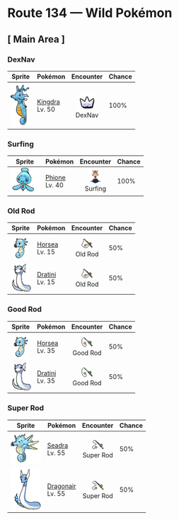 # Route 134 — Wild Pokémon

## [ Main Area ]

### DexNav

| Sprite | Pokémon | Encounter | Chance |
|:------:|---------|:---------:|--------|
| ![Kingdra](../../assets/sprites/kingdra/front.gif "Kingdra: Kingdra sleeps on the seafloor where it is otherwise devoid of life. When a storm arrives, the Pokémon is said to awaken and wander about in search of prey.") | [Kingdra](../../pokemon/kingdra.md/)<br>Lv. 50 | ![DexNav](../../assets/encounter_types/dexnav.png "DexNav")<br>DexNav | 100% |

### Surfing

| Sprite | Pokémon | Encounter | Chance |
|:------:|---------|:---------:|--------|
| ![Phione](../../assets/sprites/phione/front.gif "Phione: It drifts in warm seas. It always returns to where it was born, no matter how far it may have drifted.") | [Phione](../../pokemon/phione.md/)<br>Lv. 40 | ![Surfing](../../assets/encounter_types/surfing.png "Surfing")<br>Surfing | 100% |

### Old Rod

| Sprite | Pokémon | Encounter | Chance |
|:------:|---------|:---------:|--------|
| ![Horsea](../../assets/sprites/horsea/front.gif "Horsea: If Horsea senses danger, it will reflexively spray a dense black ink from its mouth and try to escape. This Pokémon swims by cleverly flapping the fin on its back.") | [Horsea](../../pokemon/horsea.md/)<br>Lv. 15 | ![Old Rod](../../assets/encounter_types/old_rod.png "Old Rod")<br>Old Rod | 50% |
| ![Dratini](../../assets/sprites/dratini/front.gif "Dratini: Dratini continually molts and sloughs off its old skin. It does so because the life energy within its body steadily builds to reach uncontrollable levels.") | [Dratini](../../pokemon/dratini.md/)<br>Lv. 15 | ![Old Rod](../../assets/encounter_types/old_rod.png "Old Rod")<br>Old Rod | 50% |

### Good Rod

| Sprite | Pokémon | Encounter | Chance |
|:------:|---------|:---------:|--------|
| ![Horsea](../../assets/sprites/horsea/front.gif "Horsea: If Horsea senses danger, it will reflexively spray a dense black ink from its mouth and try to escape. This Pokémon swims by cleverly flapping the fin on its back.") | [Horsea](../../pokemon/horsea.md/)<br>Lv. 35 | ![Good Rod](../../assets/encounter_types/good_rod.png "Good Rod")<br>Good Rod | 50% |
| ![Dratini](../../assets/sprites/dratini/front.gif "Dratini: Dratini continually molts and sloughs off its old skin. It does so because the life energy within its body steadily builds to reach uncontrollable levels.") | [Dratini](../../pokemon/dratini.md/)<br>Lv. 35 | ![Good Rod](../../assets/encounter_types/good_rod.png "Good Rod")<br>Good Rod | 50% |

### Super Rod

| Sprite | Pokémon | Encounter | Chance |
|:------:|---------|:---------:|--------|
| ![Seadra](../../assets/sprites/seadra/front.gif "Seadra: Seadra generates whirlpools by spinning its body. The whirlpools are strong enough to swallow even fishing boats. This Pokémon weakens prey with these currents, then swallows it whole.") | [Seadra](../../pokemon/seadra.md/)<br>Lv. 55 | ![Super Rod](../../assets/encounter_types/super_rod.png "Super Rod")<br>Super Rod | 50% |
| ![Dragonair](../../assets/sprites/dragonair/front.gif "Dragonair: Dragonair stores an enormous amount of energy inside its body. It is said to alter weather conditions in its vicinity by discharging energy from the crystals on its neck and tail.") | [Dragonair](../../pokemon/dragonair.md/)<br>Lv. 55 | ![Super Rod](../../assets/encounter_types/super_rod.png "Super Rod")<br>Super Rod | 50% |

